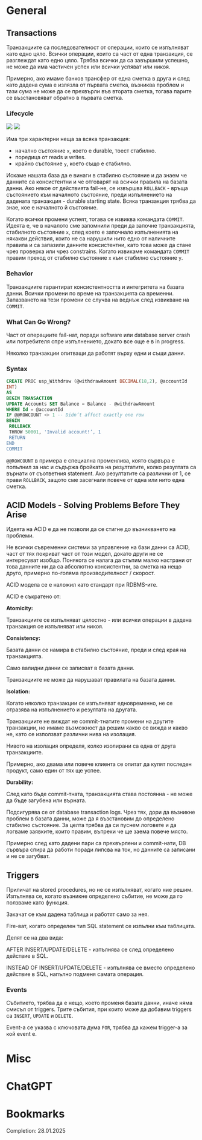 # General
## Transactions
Транзакциите са последователност от операции, които се изпълняват като едно цяло. Всички операции, които са част от една транзакция, се разглеждат като едно цяло. Трябва всички да са завършили успешно, не може да има частичен успех или всички успяват или никоя.

Примерно, ако имаме банков трансфер от една сметка в друга и след като дадена сума е излязла от първата сметка, възниква проблем и тази сума не може да се прехвърли във втората сметка, тогава парите се възстановяват обратно в първата сметка.
### Lifecycle
![](https://github.com/GerardSh/SoftwareUniversity/blob/main/99%20Attachments/Pasted%20image%2020250126235627.png)
![](https://github.com/GerardSh/SoftwareUniversity/blob/main/99%20Attachments/Pasted%20image%2020250127133602.png)

Има три характерни неща за всяка транзакция:
- начално състояние `x`, което е durable, тоест стабилно.
- поредица от reads и writes.
- крайно състояние `y`, което също е стабилно.

Искаме нашата база да е винаги в стабилно състояние и да знаем че данните са консистентни и че отговарят на всички правила на базата данни. Ако някое от действията fail-не, се извършва `ROLLBACK` - връща състоянието към началното състояние, преди изпълнението на дадената транзакция - durable starting state.
Всяка транзакция трябва да знае, кое е началното й състояние.

Когато всички промени успеят, тогава се извиква командата `COMMIT`. Идеята е, че в началото сме запомнили преди да започне транзакцията, стабилното състояние `x`, след което е започнало изпълненията на някакви действия, които не са нарушили нито едно от наличните правила и са запазили данните консистентни, като това може да стане чрез проверка или чрез constrains. Когато извикаме командата `COMMIT` правим преход от стабилно състояние `x` към стабилно състояние `y`.
### Behavior
Транзакциите гарантират консистентността и интегритета на базата данни. Всички промени по време на транзакцията са временни. Запазването на тези промени се случва на веднъж след извикване на `COMMIT`.
### What Can Go Wrong?
Част от операциите fail-нат, поради software или database server crash или потребителя спре изпълнението, докато все още е в in progress.

Няколко транзакции опитващи да работят върху едни и същи данни.
### Syntax
```sql
CREATE PROC usp_Withdraw (@withdrawAmount DECIMAL(18,2), @accountId
INT)
AS
BEGIN TRANSACTION
UPDATE Accounts SET Balance = Balance - @withdrawAmount
WHERE Id = @accountId
IF @@ROWCOUNT <> 1 -- Didn’t affect exactly one row
BEGIN
 ROLLBACK
 THROW 50001, 'Invalid account!’, 1
 RETURN
END
COMMIT
```

`@@ROWCOUNT` в примера е специална променлива, която сървъра е попълнил за нас и съдържа бройката на резултатите, колко резултата са върнати от съответния statement. Ако резултатите са различни от 1, се прави `ROLLBACK`, защото сме засегнали повече от една или нито една сметка.
## ACID Models - Solving Problems Before They Arise
Идеята на ACID е да не позволи да се стигне до възникването на проблеми.

Не всички съвременни системи за управление на бази данни са ACID, част от тях покриват част от този модел, докато други не се интересуват изобщо.
Понякога се налага да стъпим малко настрани от това данните ни да са абсолютно консистентни, за сметка на нещо друго, примерно по-голяма производителност / скорост.

ACID модела се е наложил като стандарт при RDBMS-ите.

ACID е съкратено от:

**Atomicity:**

Транзакциите се изпълняват цялостно - или всички операции в дадена транзакция се изпълняват или никоя.

**Consistency:**

Базата данни се намира в стабилно състояние, преди и след края на транзакцията.

Само валидни данни се записват в базата данни.

Транзакциите не може да нарушават правилата на базата данни.

**Isolation:**

Когато няколко транзакции се изпълняват едновременно, не се отразява на изпълнението и резултата на другата.

Транзакциите не виждат не commit-тнатите промени на другите транзакции, но имаме възможност да решим какво се вижда и какво не, като се използват различни нива на изолация.

Нивото на изолация определя, колко изолирани са една от друга транзакциите.

Примерно, ако двама или повече клиента се опитат да купят последен продукт, само един от тях ще успее.

**Durability:**

След като бъде commit-тната, транзакцията става постоянна - не може да бъде загубена или върната.

Подсигурява се от database transaction logs. Чрез тях, дори да възникне проблем в базата данни, може да я възстановим до определено стабилно състояние. За целта трябва да си пуснем логовете и да логваме заявките, които правим, въпреки че ще заема повече място.

Примерно след като дадени пари са прехвърлени и commit-нати, DB сървъра спира да работи поради липсва на ток, но данните са записани и не се загубват.
## Triggers
Приличат на stored procedures, но не се изпълняват, когато ние решим. Изпълнява се, когато възникне определено събитие, не може да го ползваме като функция.

Закачат се към дадена таблица и работят само за нея.

Fire-ват, когато определен тип SQL statement се изпълни към таблицата.

Делят се на два вида:

AFTER INSERT/UPDATE/DELETE - изпълнява се след определено действие в SQL.

INSTEAD OF INSERT/UPDATE/DELETE - изпълнява се вместо определено действие в SQL, напълно подменя самата операция.
### Events
Събитието, трябва да е нещо, което променя базата данни, иначе няма смисъл от triggers. Трите събития, при които може да добавим triggers са `INSERT`, `UPDATE` и `DELETE`.

Event-a се указва с ключовата дума `FOR`, трябва да кажем trigger-a за кой event е.
# Misc
# ChatGPT
# Bookmarks
Completion: 28.01.2025